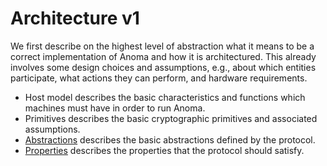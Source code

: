 # Architecture v1

We first describe on the highest level of abstraction what it means to be a
correct implementation of Anoma and how it is architectured. This already
involves some design choices and assumptions, e.g., about which entities
participate, what actions they can perform, and hardware requirements.

- Host model describes the basic characteristics and functions which
  machines must have in order to run Anoma.
- Primitives describes the basic cryptographic primitives and associated
  assumptions.
- [Abstractions](./architecture-1/abstractions.md) describes the basic abstractions defined by the protocol.
- [Properties](./architecture-1/properties.md) describes the properties that the protocol
  should satisfy.

